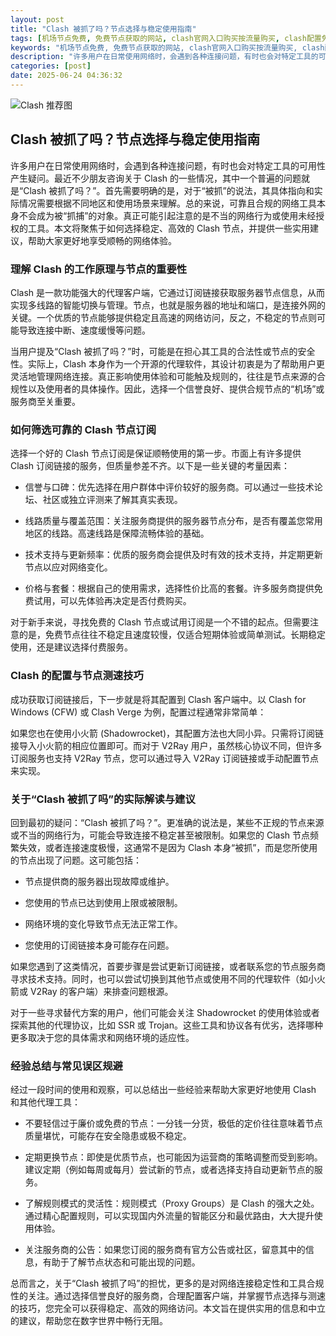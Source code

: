 ```yaml
---
layout: post
title: "Clash 被抓了吗？节点选择与稳定使用指南"
tags: [机场节点免费, 免费节点获取的网站, clash官网入口购买按流量购买, clash配置免费节点github, 云上极速网站入口, clash如何设置, ssr服务器]
keywords: "机场节点免费, 免费节点获取的网站, clash官网入口购买按流量购买, clash配置免费节点github, 云上极速网站入口, clash如何设置, ssr服务器"
description: "许多用户在日常使用网络时，会遇到各种连接问题，有时也会对特定工具的可用性产生疑问。最近不少朋友咨询关于 Clash 的一些情况，其中一个普遍的问题就是“Clash 被抓了吗？”。首先需要明确的是，对于“被抓”的说法，其具体指向和实际情况需要根据不同地区和使用场景来理解。总的来说，可靠且合规的网络工具本身不会成为被“抓捕”的对象。真正可能引起注意的是不当的网络行为或使用未经授权的工具。本文将聚焦于如何选择稳定、高效的 Clash 节点，并提供一些实用建议，帮助大家更好地享受顺畅的网络体验。"
categories: [post]
date: 2025-06-24 04:36:32
---
```




![Clash 推荐图](https://clashjd.github.io/assets/img/小火箭节点推荐.png)

## Clash 被抓了吗？节点选择与稳定使用指南

许多用户在日常使用网络时，会遇到各种连接问题，有时也会对特定工具的可用性产生疑问。最近不少朋友咨询关于 Clash 的一些情况，其中一个普遍的问题就是“Clash 被抓了吗？”。首先需要明确的是，对于“被抓”的说法，其具体指向和实际情况需要根据不同地区和使用场景来理解。总的来说，可靠且合规的网络工具本身不会成为被“抓捕”的对象。真正可能引起注意的是不当的网络行为或使用未经授权的工具。本文将聚焦于如何选择稳定、高效的 Clash 节点，并提供一些实用建议，帮助大家更好地享受顺畅的网络体验。

### 理解 Clash 的工作原理与节点的重要性

Clash 是一款功能强大的代理客户端，它通过订阅链接获取服务器节点信息，从而实现多线路的智能切换与管理。节点，也就是服务器的地址和端口，是连接外网的关键。一个优质的节点能够提供稳定且高速的网络访问，反之，不稳定的节点则可能导致连接中断、速度缓慢等问题。

当用户提及“Clash 被抓了吗？”时，可能是在担心其工具的合法性或节点的安全性。实际上，Clash 本身作为一个开源的代理软件，其设计初衷是为了帮助用户更灵活地管理网络连接。真正影响使用体验和可能触及规则的，往往是节点来源的合规性以及使用者的具体操作。因此，选择一个信誉良好、提供合规节点的“机场”或服务商至关重要。

### 如何筛选可靠的 Clash 节点订阅

选择一个好的 Clash 节点订阅是保证顺畅使用的第一步。市面上有许多提供 Clash 订阅链接的服务，但质量参差不齐。以下是一些关键的考量因素：

- 信誉与口碑：优先选择在用户群体中评价较好的服务商。可以通过一些技术论坛、社区或独立评测来了解其真实表现。

- 线路质量与覆盖范围：关注服务商提供的服务器节点分布，是否有覆盖您常用地区的线路。高速线路是保障流畅体验的基础。

- 技术支持与更新频率：优质的服务商会提供及时有效的技术支持，并定期更新节点以应对网络变化。

- 价格与套餐：根据自己的使用需求，选择性价比高的套餐。许多服务商提供免费试用，可以先体验再决定是否付费购买。

对于新手来说，寻找免费的 Clash 节点或试用订阅是一个不错的起点。但需要注意的是，免费节点往往不稳定且速度较慢，仅适合短期体验或简单测试。长期稳定使用，还是建议选择付费服务。

### Clash 的配置与节点测速技巧

成功获取订阅链接后，下一步就是将其配置到 Clash 客户端中。以 Clash for Windows (CFW) 或 Clash Verge 为例，配置过程通常非常简单：

如果您也在使用小火箭 (Shadowrocket)，其配置方法也大同小异。只需将订阅链接导入小火箭的相应位置即可。而对于 V2Ray 用户，虽然核心协议不同，但许多订阅服务也支持 V2Ray 节点，您可以通过导入 V2Ray 订阅链接或手动配置节点来实现。

### 关于“Clash 被抓了吗”的实际解读与建议

回到最初的疑问：“Clash 被抓了吗？”。更准确的说法是，某些不正规的节点来源或不当的网络行为，可能会导致连接不稳定甚至被限制。如果您的 Clash 节点频繁失效，或者连接速度极慢，这通常不是因为 Clash 本身“被抓”，而是您所使用的节点出现了问题。这可能包括：

- 节点提供商的服务器出现故障或维护。

- 您使用的节点已达到使用上限或被限制。

- 网络环境的变化导致节点无法正常工作。

- 您使用的订阅链接本身可能存在问题。

如果您遇到了这类情况，首要步骤是尝试更新订阅链接，或者联系您的节点服务商寻求技术支持。同时，也可以尝试切换到其他节点或使用不同的代理软件（如小火箭或 V2Ray 的客户端）来排查问题根源。

对于一些寻求替代方案的用户，他们可能会关注 Shadowrocket 的使用体验或者探索其他的代理协议，比如 SSR 或 Trojan。这些工具和协议各有优劣，选择哪种更多取决于您的具体需求和网络环境的适应性。

### 经验总结与常见误区规避

经过一段时间的使用和观察，可以总结出一些经验来帮助大家更好地使用 Clash 和其他代理工具：

- 不要轻信过于廉价或免费的节点：一分钱一分货，极低的定价往往意味着节点质量堪忧，可能存在安全隐患或极不稳定。

- 定期更换节点：即使是优质节点，也可能因为运营商的策略调整而受到影响。建议定期（例如每周或每月）尝试新的节点，或者选择支持自动更新节点的服务。

- 了解规则模式的灵活性：规则模式（Proxy Groups）是 Clash 的强大之处。通过精心配置规则，可以实现国内外流量的智能区分和最优路由，大大提升使用体验。

- 关注服务商的公告：如果您订阅的服务商有官方公告或社区，留意其中的信息，有助于了解节点状态和可能出现的问题。

总而言之，关于“Clash 被抓了吗”的担忧，更多的是对网络连接稳定性和工具合规性的关注。通过选择信誉良好的服务商，合理配置客户端，并掌握节点选择与测速的技巧，您完全可以获得稳定、高效的网络访问。本文旨在提供实用的信息和中立的建议，帮助您在数字世界中畅行无阻。